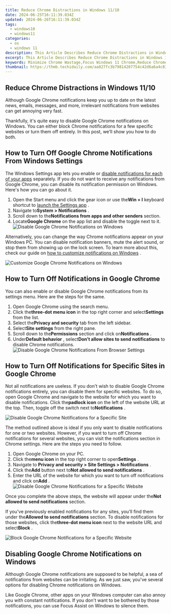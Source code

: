 ```yaml
---
title: Reduce Chrome Distractions in Windows 11/10
date: 2024-06-25T16:11:39.034Z
updated: 2024-06-26T16:11:39.034Z
tags:
  - windows10
  - windows11
categories:
  - os
  - windows 11
description: This Article Describes Reduce Chrome Distractions in Windows 11/10
excerpt: This Article Describes Reduce Chrome Distractions in Windows 11/10
keywords: Minimize Chrome Wastage,Focus Windows 11 Chrome,Reduce Chrome Distractions,Limit Chrome Interruptions,Enhance Task Efficiency,Windows Chrome Concentration,Optimize PC Chrome Focus
thumbnail: https://thmb.techidaily.com/aa827fc3b79814207754c42d6a6a4c83088ec414afa88e6a5b8f7881f823fc3c.jpg
---
```


## Reduce Chrome Distractions in Windows 11/10

 Although Google Chrome notifications keep you up to date on the latest news, emails, messages, and more, irrelevant notifications from websites can get annoying very fast.

 Thankfully, it's quite easy to disable Google Chrome notifications on Windows. You can either block Chrome notifications for a few specific websites or turn them off entirely. In this post, we’ll show you how to do both.

## How to Turn Off Google Chrome Notifications From Windows Settings

 The Windows Settings app lets you enable or [disable notifications for each of your apps](https://www.makeuseof.com/tag/selectively-disable-app-notifications-windows-10/) separately. If you do not want to receive any notifications from Google Chrome, you can disable its notification permission on Windows. Here's how you can go about it.

1. Open the Start menu and click the gear icon or use the**Win + I** keyboard shortcut to [launch the Settings app](https://www.makeuseof.com/windows-ways-to-open-system-settings/) .
2. Navigate to**System > Notifications** .
3. Scroll down to the**Notifications from apps and other senders** section.
4. Locate**Google Chrome** on the app list and disable the toggle next to it.  
![Disable Google Chrome Notifications on Windows](https://static1.makeuseofimages.com/wordpress/wp-content/uploads/2022/11/Disable-Google-Chrome-Notifications-on-Windows.jpg)

 Alternatively, you can change the way Chrome notifications appear on your Windows PC. You can disable notification banners, mute the alert sound, or stop them from showing up on the lock screen. To learn more about this, check our guide on [how to customize notifications on Windows](https://www.makeuseof.com/windows-11-customize-notifications/) .

![Customize Google Chrome Notifications on Windows](https://static1.makeuseofimages.com/wordpress/wp-content/uploads/2022/11/Customize-Google-Chrome-Notifications-on-Windows.jpg)

## How to Turn Off Notifications in Google Chrome

 You can also enable or disable Google Chrome notifications from its settings menu. Here are the steps for the same.

1. Open Google Chrome using the search menu.
2. Click the**three-dot menu icon** in the top right corner and select**Settings** from the list.
3. Select the**Privacy and security** tab from the left sidebar.
4. Select**Site settings** from the right pane.
5. Scroll down to the**Permissions** section and click on**Notifications** .
6. Under**Default behavior** , select**Don’t allow sites to send notifications** to disable Chrome notifications.  
![Disable Google Chrome Notifications From Browser Settings](https://static1.makeuseofimages.com/wordpress/wp-content/uploads/2022/11/Disable-Google-Chrome-Notifications-From-Browser-Settings.jpg)

## How to Turn Off Notifications for Specific Sites in Google Chrome

 Not all notifications are useless. If you don't wish to disable Google Chrome notifications entirely, you can disable them for specific websites. To do so, open Google Chrome and navigate to the website for which you want to disable notifications. Click the**padlock icon** on the left of the website URL at the top. Then, toggle off the switch next to**Notifications** .

![Disable Google Chrome Notifications for a Specific Site](https://static1.makeuseofimages.com/wordpress/wp-content/uploads/2022/11/Disable-Google-Chrome-Notifications-for-a-Specific-Site.jpg)

 The method outlined above is ideal if you only want to disable notifications for one or two websites. However, if you want to turn off Chrome notifications for several websites, you can visit the notifications section in Chrome settings. Here are the steps you need to follow.

1. Open Google Chrome on your PC.
2. Click the**menu icon** in the top right corner to open**Settings** .
3. Navigate to **Privacy and security > Site Settings > Notifications** .
4. Click the**Add** button next to**Not allowed to send notifications** .
5. Enter the URL of the website for which you want to turn off notifications and click on**Add** .  
![Disable Google Chrome Notifications for a Specific Website](https://static1.makeuseofimages.com/wordpress/wp-content/uploads/2022/11/Disable-Google-Chrome-Notifications-for-a-Specific-Website.jpg)

 Once you complete the above steps, the website will appear under the**Not allowed to send notifications** section.

 If you've previously enabled notifications for any sites, you’ll find them under the**Allowed to send notifications** section. To disable notifications for those websites, click the**three-dot menu icon** next to the website URL and select**Block** .

![Block Google Chrome Notifications for a Specific Website](https://static1.makeuseofimages.com/wordpress/wp-content/uploads/2022/11/Block-Google-Chrome-Notifications-for-a-Specific-Website.jpg)

## Disabling Google Chrome Notifications on Windows

 Although Google Chrome notifications are supposed to be helpful, a sea of notifications from websites can be irritating. As we just saw, you've several options for disabling Chrome notifications on Windows.

 Like Google Chrome, other apps on your Windows computer can also annoy you with constant notifications. If you don't want to be bothered by those notifications, you can use Focus Assist on Windows to silence them.


<ins class="adsbygoogle"
     style="display:block"
     data-ad-format="autorelaxed"
     data-ad-client="ca-pub-7571918770474297"
     data-ad-slot="1223367746"></ins>



<ins class="adsbygoogle"
     style="display:block"
     data-ad-client="ca-pub-7571918770474297"
     data-ad-slot="8358498916"
     data-ad-format="auto"
     data-full-width-responsive="true"></ins>


